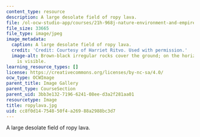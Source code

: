 ```yaml
---
content_type: resource
description: A large desolate field of ropy lava.
file: /ol-ocw-studio-app/courses/21h-968j-nature-environment-and-empire-spring-2010/cc8f0d14754850f4a26988a2988bc3d7_ropylava.jpg
file_size: 33665
file_type: image/jpeg
image_metadata:
  caption: A large desolate field of ropy lava.
  credit: 'Credit: Courtesy of Harriet Ritvo. Used with permission.'
  image-alt: Brown-black irregular rocks cover the ground; on the horizon, green vegetation
    is visible.
learning_resource_types: []
license: https://creativecommons.org/licenses/by-nc-sa/4.0/
ocw_type: OCWImage
parent_title: Image Gallery
parent_type: CourseSection
parent_uid: 3bb3e132-7196-6241-08ee-d3a2f281aa01
resourcetype: Image
title: ropylava.jpg
uid: cc8f0d14-7548-50f4-a269-88a2988bc3d7
---
```

A large desolate field of ropy lava.